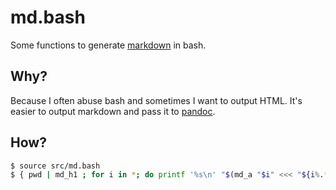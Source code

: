 # md.bash

Some functions to generate [markdown][md] in bash.

## Why?

Because I often abuse bash and sometimes I want to output HTML. It's
easier to output markdown and pass it to [pandoc][pandoc].

## How?

```sh
$ source src/md.bash
$ { pwd | md_h1 ; for i in *; do printf '%s\n' "$(md_a "$i" <<< "${i%.*}")"; done | md_ul; } | pandoc -t html
```


[md]: https://daringfireball.net/projects/markdown/
[pandoc]: https://pandoc.org/
